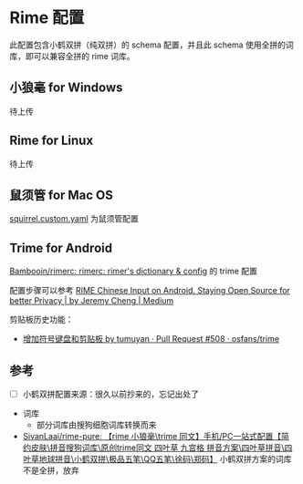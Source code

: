 # Rime 配置

此配置包含小鹤双拼（纯双拼）的 schema 配置，并且此 schema 使用全拼的词库，即可以兼容全拼的 rime 词库。

## 小狼毫 for Windows

待上传

## Rime for Linux

待上传

## 鼠须管 for Mac OS

[squirrel.custom.yaml](./squirrel.custom.yaml) 为鼠须管配置

## Trime for Android

[Bambooin/rimerc: rimerc: rimer's dictionary & config](https://github.com/Bambooin/rimerc) 的 trime 配置

配置步骤可以参考 [RIME Chinese Input on Android. Staying Open Source for better Privacy | by Jeremy Cheng | Medium](https://hkdb.medium.com/rime-chinese-input-on-android-52fe73d0b7a6)

剪贴板历史功能：
- [增加符号键盘和剪贴板 by tumuyan · Pull Request #508 · osfans/trime](https://github.com/osfans/trime/pull/508)

## 参考

- [ ] 小鹤双拼配置来源：很久以前抄来的，忘记出处了
- 词库
  - 部分词库由搜狗细胞词库转换而来
- [SivanLaai/rime-pure: 【rime 小狼毫\trime 同文】手机/PC一站式配置【简约皮肤\拼音搜狗词库\原创trime同文 四叶草 九宫格 拼音方案\四叶草拼音\四叶草地球拼音\小鹤双拼\极品五笔\QQ五笔\徐码\郑码】](https://github.com/SivanLaai/rime-pure)
  小鹤双拼方案的词库不是全拼，放弃
